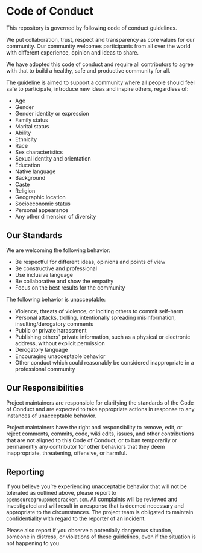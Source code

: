 # Code of Conduct

This repository is governed by following code of conduct guidelines.

We put collaboration, trust, respect and transparency as core values for our community.
Our community welcomes participants from all over the world with different experience,
opinion and ideas to share.

We have adopted this code of conduct and require all contributors to agree with that to build a healthy,
safe and productive community for all.

The guideline is aimed to support a community where all people should feel safe to participate,
introduce new ideas and inspire others, regardless of:

- Age
- Gender
- Gender identity or expression
- Family status
- Marital status
- Ability
- Ethnicity
- Race
- Sex characteristics
- Sexual identity and orientation
- Education
- Native language
- Background
- Caste
- Religion
- Geographic location
- Socioeconomic status
- Personal appearance
- Any other dimension of diversity

## Our Standards

We are welcoming the following behavior:

- Be respectful for different ideas, opinions and points of view
- Be constructive and professional
- Use inclusive language
- Be collaborative and show the empathy
- Focus on the best results for the community

The following behavior is unacceptable:

- Violence, threats of violence, or inciting others to commit self-harm
- Personal attacks, trolling, intentionally spreading misinformation, insulting/derogatory comments
- Public or private harassment
- Publishing others' private information, such as a physical or electronic address, without explicit permission
- Derogatory language
- Encouraging unacceptable behavior
- Other conduct which could reasonably be considered inappropriate in a professional community

## Our Responsibilities

Project maintainers are responsible for clarifying the standards of the Code of Conduct
and are expected to take appropriate actions in response to any instances of unacceptable behavior.

Project maintainers have the right and responsibility to remove, edit, or reject comments,
commits, code, wiki edits, issues, and other contributions that are not aligned
to this Code of Conduct, or to ban temporarily or permanently any contributor for other behaviors
that they deem inappropriate, threatening, offensive, or harmful.

## Reporting

If you believe you’re experiencing unacceptable behavior that will not be tolerated as outlined above,
please report to `opensourcegroup@netcracker.com`. All complaints will be reviewed and investigated and will result in a response
that is deemed necessary and appropriate to the circumstances. The project team is obligated to maintain confidentiality
with regard to the reporter of an incident.

Please also report if you observe a potentially dangerous situation, someone in distress, or violations of these guidelines,
even if the situation is not happening to you.
